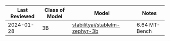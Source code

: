 | Last Reviewed | Class of Model | Model | Notes |
| ---- | ---- | ---- | ---- |
| 2024-01-28 | 3B | [stabilityai/stablelm-zephyr-3b](https://huggingface.co/stabilityai/stablelm-zephyr-3b) | 6.64 MT-Bench |